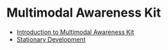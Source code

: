 # Multimodal Awareness Kit

- [Introduction to Multimodal Awareness Kit](multimodalawareness-kit-intro.md)
- [Stationary Development](stationary-guidelines.md)